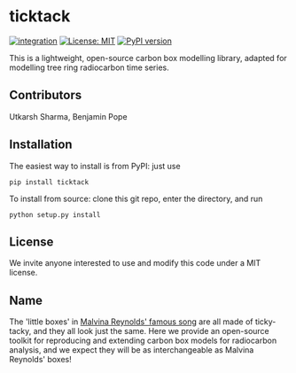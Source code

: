 # ticktack
[![integration](https://github.com/SharmaLlama/ticktack/actions/workflows/tests.yml/badge.svg)](https://github.com/SharmaLlama/ticktack/actions/workflows/tests.yml)
[![License: MIT](https://img.shields.io/badge/License-MIT-yellow.svg)](https://opensource.org/licenses/MIT)
[![PyPI version](https://badge.fury.io/py/ticktack.svg)](https://badge.fury.io/py/ticktack)

This is a lightweight, open-source carbon box modelling library, adapted for modelling tree ring radiocarbon time series.

## Contributors

Utkarsh Sharma, Benjamin Pope

## Installation

The easiest way to install is from PyPI: just use

`pip install ticktack`

To install from source: clone this git repo, enter the directory, and run

`python setup.py install`

## License

We invite anyone interested to use and modify this code under a MIT license.

## Name

The 'little boxes' in [Malvina Reynolds' famous song](https://www.youtube.com/watch?v=2_2lGkEU4Xs) are all made of ticky-tacky, and they all look just the same. Here we provide an open-source toolkit for reproducing and extending carbon box models for radiocarbon analysis, and we expect they will be as interchangeable as Malvina Reynolds' boxes!
